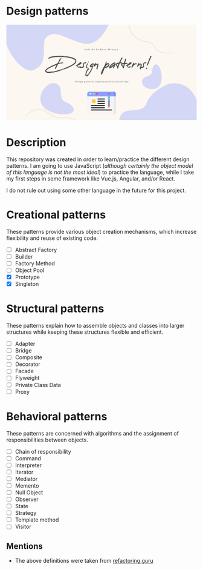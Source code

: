 # Design patterns

![design-patterns](https://github.com/luisdelarosaminaya/design-patterns/blob/master/images/design-patterns.png)

# Description
This repository was created in order to learn/practice the different design patterns.
I am going to use JavaScript (_although certainly the object model of this language is not the most ideal_) to practice the language, while I take my first steps in some framework like Vue.js, Angular, and/or React.

I do not rule out using some other language in the future for this project.

# Creational patterns
These patterns provide various object creation mechanisms, which increase flexibility and reuse of existing code.

- [ ] Abstract Factory
- [ ] Builder
- [ ] Factory Method
- [ ] Object Pool
- [x] Prototype
- [x] Singleton

# Structural patterns
These patterns explain how to assemble objects and classes into larger structures while keeping these structures flexible and efficient.

- [ ] Adapter
- [ ] Bridge
- [ ] Composite
- [ ] Decorator
- [ ] Facade
- [ ] Flyweight
- [ ] Private Class Data
- [ ] Proxy

# Behavioral patterns
These patterns are concerned with algorithms and the assignment of responsibilities between objects.

- [ ] Chain of responsibility
- [ ] Command
- [ ] Interpreter
- [ ] Iterator
- [ ] Mediator
- [ ] Memento
- [ ] Null Object
- [ ] Observer
- [ ] State
- [ ] Strategy
- [ ] Template method
- [ ] Visitor

## Mentions
- The above definitions were taken from [refactoring.guru](https://refactoring.guru/design-patterns/catalog)
